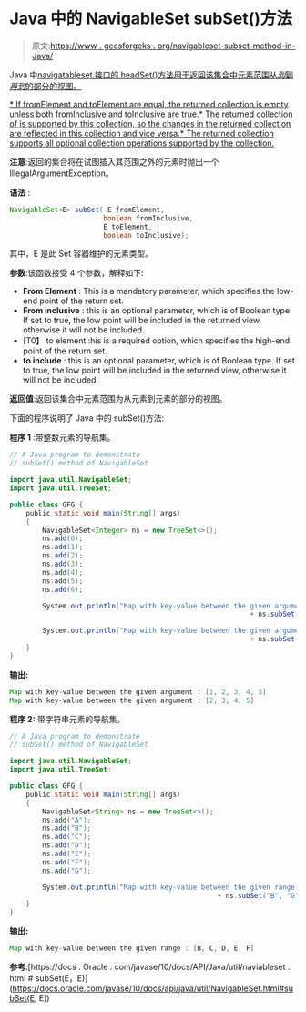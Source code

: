 # Java 中的 NavigableSet subSet()方法

> 原文:[https://www . geesforgeks . org/navigableset-subset-method-in-Java/](https://www.geeksforgeeks.org/navigableset-subset-method-in-java/)

Java 中[navigatableset 接口的 headSet()方法用于返回该集合中元素范围从*到*到*再到*的部分的视图。](https://www.geeksforgeeks.org/navigableset-java-examples/)

[*   If fromElement and toElement are equal, the returned collection is empty unless both fromInclusive and toInclusive are true.*   The returned collection of is supported by this collection, so the changes in the returned collection are reflected in this collection and vice versa.*   The returned collection supports all optional collection operations supported by the collection.](https://www.geeksforgeeks.org/navigableset-java-examples/)

**注意**:返回的集合将在试图插入其范围之外的元素时抛出一个 IllegalArgumentException。

**语法** :

```java
NavigableSet<E> subSet( E fromElement,
                       boolean fromInclusive,
                       E toElement,
                       boolean toInclusive);

```

其中，E 是此 Set 容器维护的元素类型。

**参数**:该函数接受 4 个参数，解释如下:

*   **From Element** : This is a mandatory parameter, which specifies the low-end point of the return set.
*   **From inclusive** : this is an optional parameter, which is of Boolean type. If set to true, the low point will be included in the returned view, otherwise it will not be included.
*   [T0】 to element :his is a required option, which specifies the high-end point of the return set.
*   **to include** : this is an optional parameter, which is of Boolean type. If set to true, the low point will be included in the returned view, otherwise it will not be included.

**返回值**:返回该集合中元素范围为从元素到元素的部分的视图。

下面的程序说明了 Java 中的 subSet()方法:

**程序 1** :带整数元素的导航集。

```java
// A Java program to demonstrate
// subSet() method of NavigableSet

import java.util.NavigableSet;
import java.util.TreeSet;

public class GFG {
    public static void main(String[] args)
    {
        NavigableSet<Integer> ns = new TreeSet<>();
        ns.add(0);
        ns.add(1);
        ns.add(2);
        ns.add(3);
        ns.add(4);
        ns.add(5);
        ns.add(6);

        System.out.println("Map with key-value between the given argument : "
                                                           + ns.subSet(1, 6));

        System.out.println("Map with key-value between the given argument : "
                                                           + ns.subSet(2, 6));
    }
}
```

**输出:**

```java
Map with key-value between the given argument : [1, 2, 3, 4, 5]
Map with key-value between the given argument : [2, 3, 4, 5]

```

**程序 2:** 带字符串元素的导航集。

```java
// A Java program to demonstrate
// subSet() method of NavigableSet

import java.util.NavigableSet;
import java.util.TreeSet;

public class GFG {
    public static void main(String[] args)
    {
        NavigableSet<String> ns = new TreeSet<>();
        ns.add("A");
        ns.add("B");
        ns.add("C");
        ns.add("D");
        ns.add("E");
        ns.add("F");
        ns.add("G");

        System.out.println("Map with key-value between the given range : " 
                                                   + ns.subSet("B", "G"));
    }
}
```

**输出:**

```java
Map with key-value between the given range : [B, C, D, E, F]

```

**参考**:[https://docs . Oracle . com/javase/10/docs/API/Java/util/naviableset . html # subSet(E，E)](https://docs.oracle.com/javase/10/docs/api/java/util/NavigableSet.html#subSet(E, E))